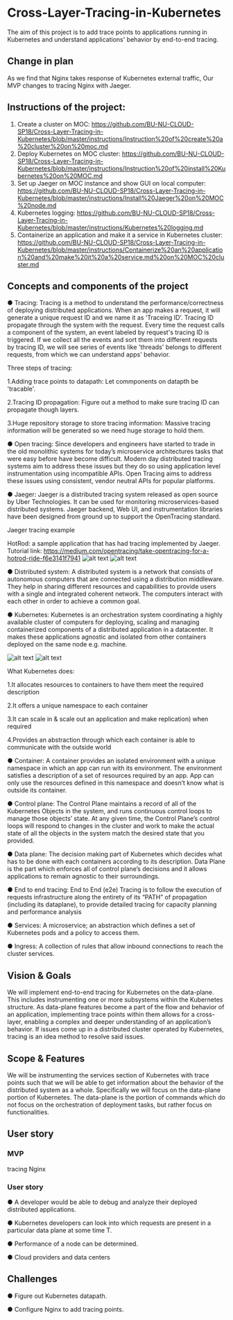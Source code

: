 # Cross-Layer-Tracing-in-Kubernetes
The aim of this project is to add trace points to applications running in Kubernetes and understand applications' behavior by end-to-end tracing.

## Change in plan
As we find that Nginx takes response of Kubernetes external traffic, Our MVP changes to tracing Nginx with Jaeger. 

## Instructions of the project:
1. Create a cluster on MOC: https://github.com/BU-NU-CLOUD-SP18/Cross-Layer-Tracing-in-Kubernetes/blob/master/instructions/Instruction%20of%20create%20a%20cluster%20on%20moc.md
2. Deploy Kubernetes on MOC cluster: https://github.com/BU-NU-CLOUD-SP18/Cross-Layer-Tracing-in-Kubernetes/blob/master/instructions/Instruction%20of%20install%20Kubernetes%20on%20MOC.md
3. Set up Jaeger on MOC instance and show GUI on local computer: https://github.com/BU-NU-CLOUD-SP18/Cross-Layer-Tracing-in-Kubernetes/blob/master/instructions/Install%20Jaeger%20on%20MOC%20node.md
4. Kubernetes logging: https://github.com/BU-NU-CLOUD-SP18/Cross-Layer-Tracing-in-Kubernetes/blob/master/instructions/Kubernetes%20logging.md
5. Containerize an application and make it a service in Kubernetes cluster: https://github.com/BU-NU-CLOUD-SP18/Cross-Layer-Tracing-in-Kubernetes/blob/master/instructions/Containerize%20an%20application%20and%20make%20it%20a%20service.md%20on%20MOC%20cluster.md


## Concepts and components of the project
●	Tracing: Tracing is a method to understand the performance/correctness of deploying distributed applications. When an app makes a request, it will generate a unique request ID and we name it as ‘Traceing ID’. Tracing ID propagate through the system with the request. Every time the request calls a component of the system, an event labeled by request's tracing ID is triggered. If we collect all the events and sort them into different requests by tracing ID, we will see series of events like 'threads' belongs to different requests, from which we can understand apps' behavior.

Three steps of tracing:

1.Adding trace points to datapath: Let commponents on datapth be 'tracable'. 

2.Tracing ID propagation: Figure out a method to make sure tracing ID can propagate though layers.

3.Huge repository storage to store tracing information: Massive tracing information will be generated so we need huge storage to hold them.

●	Open tracing: Since developers and engineers have started to trade in the old monolithic systems for today’s microservice architectures tasks that were easy before have become difficult. Modern day distributed tracing systems aim to address these issues but they do so using application level instrumentation using incompatible APIs. Open Tracing aims to address these issues using consistent, vendor neutral APIs for popular platforms.

●	Jaeger: Jaeger is a distributed tracing system released as open source by Uber Technologies. It can be used for monitoring microservices-based distributed systems. Jaeger backend, Web UI, and instrumentation libraries have been designed from ground up to support the OpenTracing standard.

   Jaeger tracing example
        
   HotRod: a sample application that has had tracing implemented by Jaeger.
        Tutorial link: https://medium.com/opentracing/take-opentracing-for-a-hotrod-ride-f6e3141f7941
        ![alt text](https://github.com/BU-NU-CLOUD-SP18/Cross-Layer-Tracing-in-Kubernetes/blob/master/images/screen_shot_2018-04-29_at_10.42.08_pm.png)
        ![alt text](https://github.com/BU-NU-CLOUD-SP18/Cross-Layer-Tracing-in-Kubernetes/blob/master/images/Screen%20Shot%202018-04-29%20at%2010.43.02%20PM.png)

●	Distributed system: A distributed system is a network that consists of autonomous computers that are connected using a distribution middleware. They help in sharing different resources and capabilities to provide users with a single and integrated coherent network. The computers interact with each other in order to achieve a common goal.

●	Kubernetes: Kubernetes is an orchestration system coordinating a highly available cluster of computers for deploying, scaling and managing containerized components of a distributed application in a datacenter. It makes these applications agnostic and isolated from other containers deployed on the same node e.g. machine. 

![alt text](https://github.com/BU-NU-CLOUD-SP18/Cross-Layer-Tracing-in-Kubernetes/blob/master/images/kube%20arch.png)
![alt text](https://github.com/BU-NU-CLOUD-SP18/Cross-Layer-Tracing-in-Kubernetes/blob/master/images/kube%20arch2.png)

What Kubernetes does:

1.It allocates resources to containers to have them meet the required description

2.It offers a unique namespace to each container

3.It can scale in & scale out an application and make replication) when required

4.Provides an abstraction through which each container is able to communicate with the outside world

●	Container: A container provides an isolated environment with a unique namespace in which an app can run with its environment. The environment satisfies a description of a set of resources required by an app. App can only use the resources defined in this namespace and doesn’t know what is outside its container.

●	Control plane: The Control Plane maintains a record of all of the Kubernetes Objects in the system, and runs continuous control loops to manage those objects’ state. At any given time, the Control Plane’s control loops will respond to changes in the cluster and work to make the actual state of all the objects in the system match the desired state that you provided.

● Data plane: The decision making part of Kubernetes which decides what has to be done with each containers according to its description. Data Plane is the part which enforces all of control plane’s decisions and it allows applications to remain agnostic to their surroundings.

●	End to end tracing: End to End (e2e) Tracing is to follow the execution of requests infrastructure along the entirety of its  “PATH” of propagation (including its dataplane), to provide detailed tracing for capacity planning and performance analysis

●	Services: A microservice; an abstraction which defines a set of Kubernetes pods and a policy to access them.

●	Ingress: A collection of rules that allow inbound connections to reach the cluster services.

## Vision & Goals
We will implement end-to-end tracing for Kubernetes on the data-plane. This includes instrumenting one or more subsystems within the Kubernetes structure. As data-plane features become a part of the flow and behavior of an application, implementing trace points within them allows for a cross-layer, enabling a complex and deeper understanding of an application’s behavior.  If issues come up in a distributed cluster operated by Kubernetes, tracing is an idea method to resolve said issues.


## Scope & Features
We will be instrumenting the services section of Kubernetes with trace points such that we will be able to get information about the behavior of the distributed system as a whole. Specifically we will focus on the data-plane portion of Kubernetes.  The data-plane is the portion of commands which do not focus on the orchestration of deployment tasks, but rather focus on functionalities.

## User story
### MVP
tracing Nginx 
### User story
●	A developer would be able to debug and analyze their deployed distributed applications.

●	Kubernetes developers can look into which requests are present in a particular data plane at some time T.

●	Performance of a node can be determined.

●	Cloud providers and data centers

## Challenges
● Figure out Kubernetes datapath.

● Configure Nginx to add tracing points.




